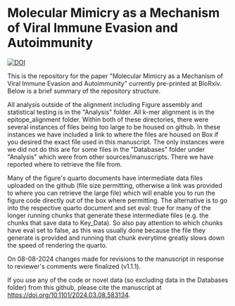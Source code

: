 # Molecular Mimicry as a Mechanism of Viral Immune Evasion and Autoimmunity
<a href="https://doi.org/10.5281/zenodo.13272863"><img src="https://zenodo.org/badge/DOI/10.5281/zenodo.13272863.svg" alt="DOI"></a>

This is the repository for the paper "Molecular Mimicry as a Mechanism of Viral Immune Evasion and Autoimmunity" currently pre-printed at BioRxiv. Below is a brief summary of the repository structure.

All analysis outside of the alignment including Figure assembly and statistical testing is in the "Analysis" folder. All k-mer alignment is in the epitope_alignment folder. Within both of these directories, there were several instances of files being too large to be housed on github. In these instances we have included a link to where the files are housed on Box if you desired the exact file used in this manuscript. The only instances were we did not do this are for some files in the "Databases" folder under "Analysis" which were from other sources/manuscripts. There we have reported where to retrieve the file from.

Many of the figure's quarto documents have intermediate data files uploaded on the github (file size permitting, otherwise a link was provided to where you can retrieve the large file) which will enable you to run the figure code directly out of the box where permitting. The alternative is to go into the respective quarto document and set eval: true for many of the longer running chunks that generate these intermediate files (e.g. the chunks that save data to Key_Data). So also pay attention to which chunks have eval set to false, as this was usually done because the file they generate is provided and running that chunk everytime greatly slows down the speed of rendering the quarto.

On 08-08-2024 changes made for revisions to the manuscript in response to reviewer's comments were finalized (v1.1.1). 

If you use any of the code or novel data (so excluding data in the Databases folder) from this github, please cite the manuscript at <a href="https://zenodo.org/doi/10.5281/zenodo.11411891">https://doi.org/10.1101/2024.03.08.583134</a>.
